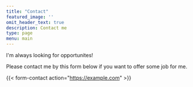 ```yaml
---
title: "Contact"
featured_image: ''
omit_header_text: true
description: Contact me
type: page
menu: main
---
```


I'm always looking for opportunites!

Please contact me by this form below if you want to offer some job for me.

{{< form-contact action="https://example.com" >}}